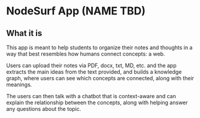 # NodeSurf  App (NAME TBD)

## What it is

This app  is meant to help students to organize their notes and thoughts in a way that best resembles how humans connect concepts: a web. 

Users can upload their notes via PDF, docx, txt, MD, etc. and the app extracts the main ideas from the text provided, and builds a knowledge graph, where users can see which concepts are connected, along with their meanings.

The users can then talk with a chatbot that is context-aware and can explain the relationship between the concepts, along with helping answer any questions about the topic.
